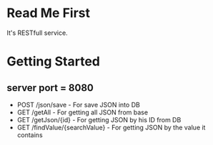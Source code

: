 # Read Me First

It's RESTfull service.


# Getting Started
## server port = 8080
* POST /json/save - For save JSON into DB
* GET /getAll - For getting all JSON from base
* GET /getJson/{id} - For getting JSON by his ID from DB
* GET /findValue/{searchValue} - For getting JSON by the value it contains
